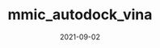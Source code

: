 ---
title: mmic_autodock_vina
date: 2021-09-02
draft: true
hideLastModified: true
showInMenu: false
summaryImage: autodock_vina.png
summary: Performs molecular docking with AutoDock Vina.
link: https://github.com/MolSSI/mmic_autodock_vina
tags: [Simulators,Tactic]
---